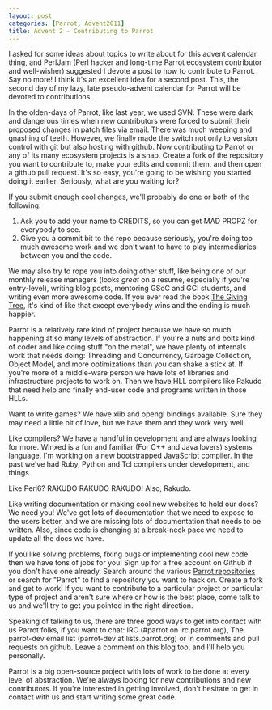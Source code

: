 ```yaml
---
layout: post
categories: [Parrot, Advent2011]
title: Advent 2 - Contributing to Parrot
---
```


I asked for some ideas about topics to write about for this advent calendar
thing, and PerlJam (Perl hacker and long-time Parrot ecosystem contributor and
well-wisher) suggested I devote a post to how to contribute to Parrot. Say no
more! I think it's an excellent idea for a second post. This, the second day of
my lazy, late pseudo-advent calendar for Parrot will be devoted to
contributions.

In the olden-days of Parrot, like last year, we used SVN. These were dark and
dangerous times when new contributors were forced to submit their proposed
changes in patch files via email. There was much weeping and gnashing of teeth.
However, we finally made the switch not only to version control with git but
also hosting with github. Now contributing to Parrot or any of its many
ecosystem projects is a snap. Create a fork of the repository you want to
contribute to, make your edits and commit them, and then open a github pull
request. It's so easy, you're going to be wishing you started doing it earlier.
Seriously, what are you waiting for?

If you submit enough cool changes, we'll probably do one or both of the
following:

1. Ask you to add your name to CREDITS, so you can get MAD PROPZ for everybody
   to see.
2. Give you a commit bit to the repo because seriously, you're doing too much
   awesome work and we don't want to have to play intermediaries between you
   and the code.

We may also try to rope you into doing other stuff, like being one of our
monthly release managers (looks *great* on a resume, especially if you're
entry-level), writing blog posts, mentoring GSoC and GCI students, and writing
even more awesome code. If you ever read the book [The Giving Tree][], it's kind
of like that except everybody wins and the ending is much happier.

[The Giving Tree]: http://www.amazon.com/Giving-Tree-Sid-Silverstein/dp/B004R64766/ref=sr_1_sc_2?ie=UTF8&qid=1323556649&sr=8-2-spell

Parrot is a relatively rare kind of project because we have so much happening at
so many levels of abstraction. If you're a nuts and bolts kind of coder and like
doing stuff "on the metal", we have plenty of internals work that needs doing:
Threading and Concurrency, Garbage Collection, Object Model, and more
optimizations than you can shake a stick at. If you're more of a middle-ware
person we have lots of libraries and infrastructure projects to work on. Then
we have HLL compilers like Rakudo that need help and finally end-user code and
programs written in those HLLs.

Want to write games? We have xlib and opengl bindings available. Sure they
may need a little bit of love, but we have them and they work very well.

Like compilers? We have a handful in development and are always looking for
more. Winxed is a fun and familiar (For C++ and Java lovers) systems language.
I'm working on a new bootstrapped JavaScript compiler. In the past we've had
Ruby, Python and Tcl compilers under development, and things

Like Perl6? RAKUDO RAKUDO RAKUDO! Also, Rakudo.

Like writing documentation or making cool new websites to hold our docs? We need
you! We've got lots of documentation that we need to expose to the users better,
and we are missing lots of documentation that needs to be written. Also, since
code is changing at a break-neck pace we need to update all the docs we have.

If you like solving problems, fixing bugs or implementing cool new code then
we have tons of jobs for you! Sign up for a free account on Github if you don't
have one already. Search around the various [Parrot repositories][] or search
for "Parrot" to find a repository you want to hack on. Create a fork and get
to work! If you want to contribute to a particular project or particular type of
project and aren't sure where or how is the best place, come talk to us and
we'll try to get you pointed in the right direction.

[Parrot repositories]: http://github.com/parrot

Speaking of talking to us, there are three good ways to get into contact with
us Parrot folks, if you want to chat: IRC (#parrot on irc.parrot.org), The
parrot-dev email list (parrot-dev at lists.parrot.org) or in comments and pull
requests on github. Leave a comment on this blog too, and I'll help you
personally.

Parrot is a big open-source project with lots of work to be done at every level
of abstraction. We're always looking for new contributions and new contributors.
If you're interested in getting involved, don't hesitate to get in contact
with us and start writing some great code.
